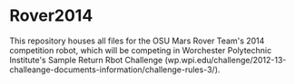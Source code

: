 Rover2014
=========

This repository houses all files for the OSU Mars Rover Team's 2014 competition robot, which will be competing in Worchester Polytechnic Institute's Sample Return Rbot Challenge (wp.wpi.edu/challenge/2012-13-challeange-documents-information/challenge-rules-3/).
